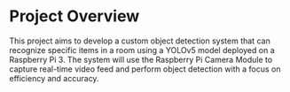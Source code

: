 # Project Overview
This project aims to develop a custom object detection system that can recognize specific items in a room using a YOLOv5 model deployed on a Raspberry Pi 3. The system will use the Raspberry Pi Camera Module to capture real-time video feed and perform object detection with a focus on efficiency and accuracy.
